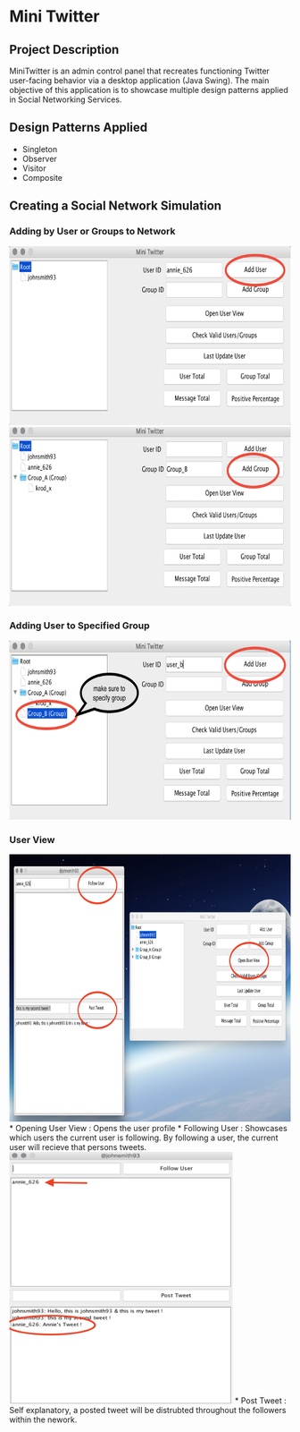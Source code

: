 # Mini Twitter

## Project Description
MiniTwitter is an admin control panel that recreates functioning Twitter user-facing behavior via a desktop application (Java Swing). The main objective of this application is to showcase multiple design patterns applied in Social Networking Services.

## Design Patterns Applied
* Singleton
* Observer
* Visitor
* Composite

## Creating a Social Network Simulation

### Adding by User or Groups to Network
<img src="README_IMAGES/Adding_User.png" width="700px" height="320px">
<img src="README_IMAGES/Adding_Group.png" width="700px" height="320px">

### Adding User to Specified Group
<img src="README_IMAGES/Add_User_2_Group.png" width="700px" height="320px">

### User View
<img src="README_IMAGES/Open_User_View.png" width="898px" height="478px">
 * Opening User View : Opens the user profile
 * Following User : Showcases which users the current user is following. By following a 
   user, the current user will recieve that persons tweets.

<img src="README_IMAGES/User_Following.png" width="400px" height="450px">
 * Post Tweet : Self explanatory, a posted tweet will be distrubted throughout the 
   followers within the nework.
